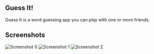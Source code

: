 
## Guess It!

Guess It is a word guessing app you can play with one or more friends. 

## Screenshots

![Screenshot 0](screenshots/screen0.png) ![Screenshot 1](screenshots/screen1.png) ![Screenshot 2](screenshots/screen2.png)



